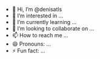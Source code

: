 - 👋 Hi, I’m @denisatls
- 👀 I’m interested in ...
- 🌱 I’m currently learning ...
- 💞️ I’m looking to collaborate on ...
- 📫 How to reach me ...
- 😄 Pronouns: ...
- ⚡ Fun fact: ...

<!---
denisatls/denisatls is a ✨ special ✨ repository because its `README.md` (this file) appears on your GitHub profile.
You can click the Preview link to take a look at your changes.
--->
